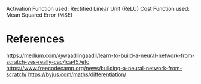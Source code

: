Activation Function used: Rectified Linear Unit (ReLU)
Cost Function used: Mean Squared Error (MSE)

# References
https://medium.com/@waadlingaadil/learn-to-build-a-neural-network-from-scratch-yes-really-cac4ca457efc
https://www.freecodecamp.org/news/building-a-neural-network-from-scratch/
https://byjus.com/maths/differentiation/
